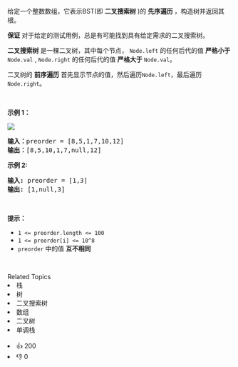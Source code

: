 <p>给定一个整数数组，它表示BST(即 <strong>二叉搜索树</strong> )的 <strong>先</strong><strong>序遍历</strong> ，构造树并返回其根。</p>

<p><strong>保证</strong> 对于给定的测试用例，总是有可能找到具有给定需求的二叉搜索树。</p>

<p><strong>二叉搜索树</strong> 是一棵二叉树，其中每个节点，&nbsp;<code>Node.left</code>&nbsp;的任何后代的值 <strong>严格小于</strong> <code>Node.val</code>&nbsp;,&nbsp;<code>Node.right</code>&nbsp;的任何后代的值 <strong>严格大于</strong> <code>Node.val</code>。</p>

<p>二叉树的 <strong>前序遍历</strong> 首先显示节点的值，然后遍历<code>Node.left</code>，最后遍历<code>Node.right</code>。</p>

<p>&nbsp;</p>

<p><strong>示例 1：</strong></p>

<p><img src="https://assets.leetcode.com/uploads/2019/03/06/1266.png" /></p>

<pre>
<strong>输入：</strong>preorder = [8,5,1,7,10,12]
<strong>输出：</strong>[8,5,10,1,7,null,12]
</pre>

<p><strong>示例 2:</strong></p>

<pre>
<strong>输入:</strong> preorder = [1,3]
<strong>输出:</strong> [1,null,3]
</pre>

<p>&nbsp;</p>

<p><strong>提示：</strong></p>

<ul>
	<li><code>1 &lt;= preorder.length &lt;= 100</code></li>
	<li><code>1 &lt;= preorder[i]&nbsp;&lt;= 10^8</code></li>
	<li><code>preorder</code> 中的值 <strong>互不相同</strong></li>
</ul>

<p>&nbsp;</p>
<div><div>Related Topics</div><div><li>栈</li><li>树</li><li>二叉搜索树</li><li>数组</li><li>二叉树</li><li>单调栈</li></div></div><br><div><li>👍 200</li><li>👎 0</li></div>